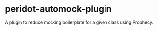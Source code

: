 # peridot-automock-plugin

A plugin to reduce mocking boilerplate for a given class using Prophecy.

